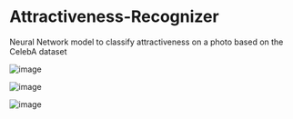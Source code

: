 # Attractiveness-Recognizer
Neural Network model to classify attractiveness on a photo based on the CelebA dataset 

![image](https://user-images.githubusercontent.com/114888480/226147726-ba9a29a4-3c80-4553-ad84-da2608bf22ec.png)

![image](https://user-images.githubusercontent.com/114888480/226147732-e8dc03b8-1396-493c-afa5-d22fd205f21f.png)

![image](https://user-images.githubusercontent.com/114888480/226147740-a4514487-0cd9-4724-b997-ca1c1409428c.png)
